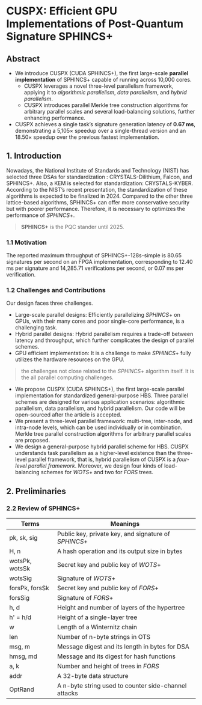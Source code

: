 # CUSPX: Efficient GPU Implementations of Post-Quantum Signature SPHINCS+

## Abstract

- We introduce CUSPX (CUDA SPHINCS+), the first large-scale **parallel implementation** of SPHINCS+ capable of running across 10,000 cores.
  - CUSPX leverages a novel three-level parallelism framework, applying it to _algorithmic parallelism_, _data parallelism_, and _hybrid parallelism_.
  - CUSPX introduces parallel Merkle tree construction algorithms for arbitrary parallel scales and several load-balancing solutions, further enhancing performance.
- CUSPX achieves a single task’s signature generation latency of **0.67 ms**, demonstrating a 5,105× speedup over a single-thread version and an 18.50× speedup over the previous fastest implementation.

## 1. Introduction

Nowadays, the National Institute of Standards and Technology (NIST) has selected three DSAs for standardization : CRYSTALS-Dilithium, Falcon, and SPHINCS+.
Also, a KEM is selected for standardization: CRYSTALS-KYBER. According to the NIST’s recent presentation, the standardization of these algorithms is expected to be finalized in 2024.
Compared to the other three lattice-based algorithms, SPHINCS+ can offer more conservative security but with poorer performance. Therefore, it is necessary to optimizes the performance of $SPHINCS+$.

> **SPHINCS+** is the PQC stander until 2025.

### 1.1 Motivation

The reported maximum throughput of SPHINCS+-128s-simple is 80.65 signatures per second on an FPGA implementation, corresponding to 12.40 ms per signature and 14,285.71 verifications per second, or 0.07 ms per verification.

### 1.2 Challenges and Contributions

Our design faces three challenges.

- Large-scale parallel designs: Efficiently parallelizing $SPHINCS+$ on GPUs, with their many cores and poor single-core performance, is a challenging task.
- Hybrid parallel designs: Hybrid parallelism requires a trade-off between latency and throughput, which further complicates the design of parallel schemes.
- GPU efficient implementation: It is a challenge to make $SPHINCS+$ fully utilizes the hardware resources on the GPU.

> the challenges not close related to the $SPHINCS+$ algorithm itself. It is the all parallel computing challenges.

- We propose CUSPX (CUDA SPHINCS+), the first large-scale parallel implementation for standardized general-purpose HBS. Three parallel schemes are designed for various application scenarios: algorithmic parallelism, data parallelism, and hybrid parallelism. Our code will be open-sourced after the article is accepted.
- We present a three-level parallel framework: multi-tree, inter-node, and intra-node levels, which can be used individually or in combination. Merkle tree parallel construction algorithms for arbitrary parallel scales are proposed.
- We design a general-purpose hybrid parallel scheme for HBS. CUSPX understands task parallelism as a higher-level existence than the three-level parallel framework, that is, hybrid parallelism of CUSPX is a _four-level parallel framework_. Moreover, we design four kinds of load-balancing schemes for $WOTS+$ and two for $FORS$ trees.

## 2. Preliminaries

### 2.2 Review of SPHINCS+

| Terms          | Meanings                                             |
| -------------- | ---------------------------------------------------- |
| pk, sk, sig    | Public key, private key, and signature of $SPHINCS+$ |
| H, n           | A hash operation and its output size in bytes        |
| wotsPk, wotsSk | Secret key and public key of $WOTS+$                 |
| wotsSig        | Signature of $WOTS+$                                 |
| forsPk, forsSk | Secret key and public key of $FORS+$                 |
| forsSig        | Signature of $FORS+$                                 |
| h, d           | Height and number of layers of the hypertree         |
| h' = h/d       | Height of a single-layer tree                        |
| w              | Length of a Winternitz chain                         |
| len            | Number of n-byte strings in OTS                      |
| msg, m         | Message digest and its length in bytes for DSA       |
| hmsg, md       | Message and its digest for hash functions            |
| a, k           | Number and height of trees in $FORS$                 |
| addr           | A 32-byte data structure                             |
| OptRand        | A n-byte string used to counter side-channel attacks |
